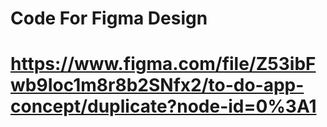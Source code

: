 # Code For Figma Design

# https://www.figma.com/file/Z53ibFwb9Ioc1m8r8b2SNfx2/to-do-app-concept/duplicate?node-id=0%3A1